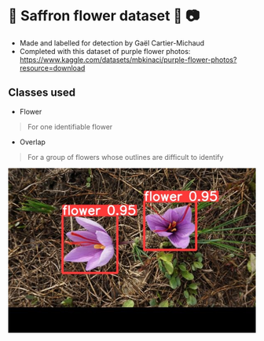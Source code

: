 # 🔎 Saffron flower dataset 🌷 📷  
- Made and labelled for detection by Gaël Cartier-Michaud  
- Completed with this dataset of purple flower photos: https://www.kaggle.com/datasets/mbkinaci/purple-flower-photos?resource=download
  
## Classes used  
- Flower   
> For one identifiable flower    
- Overlap  
> For a group of flowers whose outlines are difficult to identify  
    
    
![saffron_detection](doc/detection_locale.jpg)
